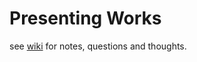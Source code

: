 # Presenting Works

see [wiki](https://github.com/digitalmediabremen/presenting-works/wiki) for notes, questions and thoughts.
